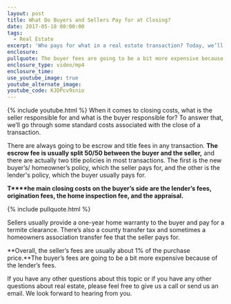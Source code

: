 ```yaml
---
layout: post
title: What Do Buyers and Sellers Pay for at Closing?
date: 2017-05-18 00:00:00
tags:
  - Real Estate
excerpt: 'Who pays for what in a real estate transaction? Today, we’ll go over what both the seller and the buyer is responsible for at closing.'
enclosure:
pullquote: The buyer fees are going to be a bit more expensive because of the lender fees.
enclosure_type: video/mp4
enclosure_time:
use_youtube_image: true
youtube_alternate_image:
youtube_code: KJDPcv9snio
---
```



{% include youtube.html %} When it comes to closing costs, what is the seller responsible for and what is the buyer responsible for? To answer that, we’ll go through some standard costs associated with the close of a transaction.

There are always going to be escrow and title fees in any transaction. **The escrow fee is usually split 50/50 between the buyer and the seller,** and there are actually two title policies in most transactions. The first is the new buyer’s/ homeowner’s policy, which the seller pays for, and the other is the lender's policy, which the buyer usually pays for.

**T****he main closing costs on the buyer’s side are the lender’s fees, origination fees, the home inspection fee, and the appraisal.**

{% include pullquote.html %}

Sellers usually provide a one-year home warranty to the buyer and pay for a termite clearance. There’s also a county transfer tax and sometimes a homeowners association transfer fee that the seller pays for.

**Overall, the seller’s fees are usually about 1% of the purchase price.**The buyer’s fees are going to be a bit more expensive because of the lender’s fees.

If you have any other questions about this topic or if you have any other questions about real estate, please feel free to give us a call or send us an email. We look forward to hearing from you.